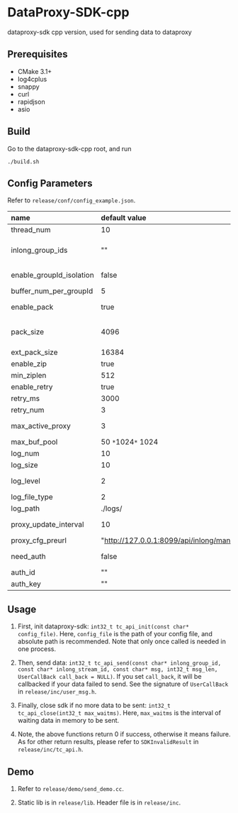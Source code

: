 <!--

    Licensed to the Apache Software Foundation (ASF) under one
    or more contributor license agreements.  See the NOTICE file
    distributed with this work for additional information
    regarding copyright ownership.  The ASF licenses this file
    to you under the Apache License, Version 2.0 (the
    "License"); you may not use this file except in compliance
    with the License.  You may obtain a copy of the License at

      http://www.apache.org/licenses/LICENSE-2.0

    Unless required by applicable law or agreed to in writing,
    software distributed under the License is distributed on an
    "AS IS" BASIS, WITHOUT WARRANTIES OR CONDITIONS OF ANY
    KIND, either express or implied.  See the License for the
    specific language governing permissions and limitations
    under the License.

-->

# DataProxy-SDK-cpp

dataproxy-sdk cpp version, used for sending data to dataproxy

## Prerequisites

* CMake 3.1+
* log4cplus
* snappy
* curl
* rapidjson
* asio

## Build

Go to the dataproxy-sdk-cpp root, and run

```
./build.sh
```

## Config Parameters

Refer to `release/conf/config_example.json`.

|name|default value|description|
|:---|:---|:---|
|thread_num|10|number of network sending threads|
|inlong_group_ids|""|the list of inlong_group_id, seperated by commas, such as "b_inlong_group_test_01, b_inlong_group_test_02"|
|enable_groupId_isolation|false|whether different groupid data using different buffer pools inside the sdk|
|buffer_num_per_groupId|5|number of buffer pools of each groupid|
|enable_pack|true|whether multiple messages are packed while sending to dataproxy|
|pack_size|4096|byte, pack messages and send to dataproxy when the data in buffer pool exceeds this value|
|ext_pack_size|16384|byte, maximum length of a message|
|enable_zip|true|whether zip data while sending to dataproxy|
|min_ziplen|512|byte, minimum zip len|
|enable_retry|true|whether do resend while failed to send data|
|retry_ms|3000|millisecond, resend interval|
|retry_num|3|maximum resend times|
|max_active_proxy|3|maximum number of established connections with dataproxy|
|max_buf_pool|50 `*`1024`*` 1024|byte, the size of buffer pool|
|log_num|10|maximum number of log files|
|log_size|10|MB, maximum size of one log file|
|log_level|2|log level: trace(4)>debug(3)>info(2)>warn(1)>error(0)|
|log_file_type|2|type of log output: 2->file, 1->console|
|log_path|./logs/|log path|
|proxy_update_interval|10|interval of requesting and updating dataproxy lists from manager|
|proxy_cfg_preurl|"http://127.0.0.1:8099/api/inlong/manager/openapi/dataproxy/getIpList"|the url of manager openapi|
|need_auth|false|whether need authentication while interacting with manager|
|auth_id|""|authenticate id if need authentication|
|auth_key|""|authenticate key if need authentication|

## Usage

1. First, init dataproxy-sdk: `int32_t tc_api_init(const char* config_file)`. Here, `config_file` is the path of your config file, and absolute path is recommended. Note that only once called is needed in one process.

2. Then, send data: `int32_t tc_api_send(const char* inlong_group_id, const char* inlong_stream_id, const char* msg, int32_t msg_len, UserCallBack call_back = NULL)`. If you set `call_back`, it will be callbacked if your data failed to send. See the signature of `UserCallBack` in `release/inc/user_msg.h`.

3. Finally, close sdk if no more data to be sent: `int32_t tc_api_close(int32_t max_waitms)`. Here, `max_waitms` is the interval of waiting data in memory to be sent.

4. Note, the above functions return 0 if success, otherwise it means failure. As for other return results, please refer to `SDKInvalidResult` in `release/inc/tc_api.h`.

## Demo

1. Refer to `release/demo/send_demo.cc`.

2. Static lib is in `release/lib`. Header file is in `release/inc`.

